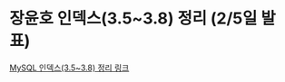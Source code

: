 # 장윤호 인덱스(3.5~3.8) 정리 (2/5일 발표)

[MySQL 인덱스(3.5~3.8) 정리 링크](https://quickest-supply-287.notion.site/903f02aaa9cf462e967b2d09d84dbd8c)
